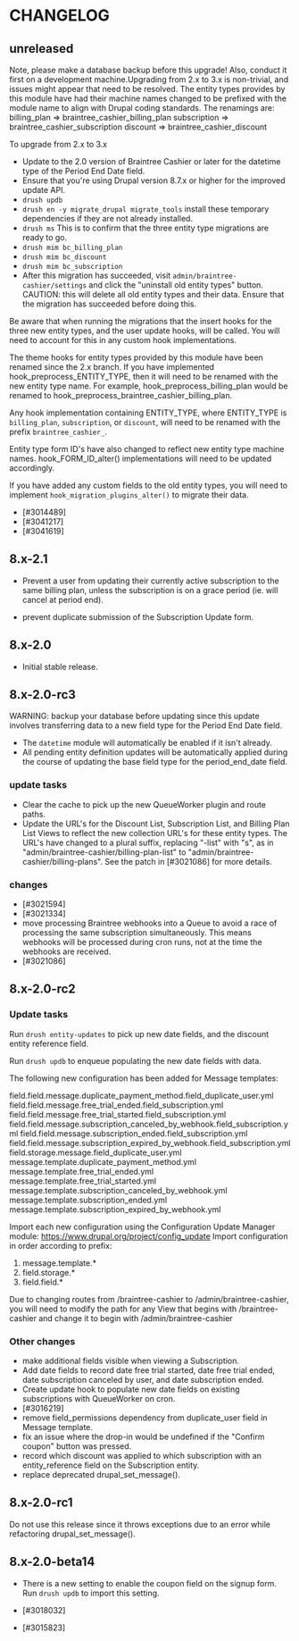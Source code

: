 # CHANGELOG

## unreleased

Note, please make a database backup before this upgrade! Also, conduct it 
first on a development machine.Upgrading from 2.x to 3.x is non-trivial, 
and issues might appear that need to be resolved. The entity types provides 
by this module have had their machine names changed to be prefixed with the 
module name to align with Drupal coding standards. The renamings are:
billing_plan => braintree_cashier_billing_plan
subscription => braintree_cashier_subscription
discount => braintree_cashier_discount

To upgrade from 2.x to 3.x
* Update to the 2.0 version of Braintree Cashier or later for the datetime 
type of the Period End Date field.
* Ensure that you're using Drupal version 8.7.x or higher for the improved 
update API.
* `drush updb`
* `drush en -y migrate_drupal migrate_tools` install these temporary 
dependencies if they are not already installed.
* `drush ms` This is to confirm that the three entity type migrations are 
ready to go.
* `drush mim bc_billing_plan`
* `drush mim bc_discount`
* `drush mim bc_subscription`
* After this migration has succeeded, visit `admin/braintree-cashier/settings`
 and click the "uninstall old entity types" button. CAUTION: this will 
 delete all old entity types and their data. Ensure that the migration has 
 succeeded before doing this.
  
Be aware that when running the migrations that the insert hooks for the 
three new entity types, and the user update hooks, will be called. You 
will need to account for this in any custom hook implementations.

The theme hooks for entity types provided by this module have been renamed 
since the 2.x branch. If you have implemented hook_preprocess_ENTITY_TYPE, 
then it will need to be renamed with the new entity type name. For example, 
hook_preprocess_billing_plan would be renamed to 
hook_preprocess_braintree_cashier_billing_plan.

Any hook implementation containing ENTITY_TYPE, where ENTITY_TYPE is 
`billing_plan`, `subscription`, or `discount`, will need to be renamed 
with the prefix `braintree_cashier_`.

Entity type form ID's have also changed to reflect new entity type machine
names. hook_FORM_ID_alter() implementations will need to be updated
accordingly.

If you have added any custom fields to the old entity types, you will
need to implement `hook_migration_plugins_alter()` to migrate their
data.

* [#3014489]
* [#3041217]
* [#3041619]

## 8.x-2.1

* Prevent a user from updating their currently active subscription 
  to the same billing plan, unless the subscription is on a grace 
  period (ie. will cancel at period end).

* prevent duplicate submission of the Subscription Update form.

## 8.x-2.0

* Initial stable release.

## 8.x-2.0-rc3

WARNING: backup your database before updating since this update
involves transferring data to a new field type for the
Period End Date field.

* The `datetime` module will automatically be enabled if it isn't
  already.
* All pending entity definition updates will be automatically
  applied during the course of updating the base field type
  for the period_end_date field.

### update tasks
* Clear the cache to pick up the new QueueWorker plugin and route
  paths.
* Update the URL's for the Discount List, Subscription List, and 
  Billing Plan List Views to reflect the new collection URL's for
  these entity types. The URL's have changed to a plural suffix,
  replacing "-list" with "s", as in 
  "admin/braintree-cashier/billing-plan-list" to 
  "admin/braintree-cashier/billing-plans". See the patch in
  [#3021086] for more details.

### changes

* [#3021594]
* [#3021334]
* move processing Braintree webhooks into a Queue to avoid a race of 
  processing the same subscription simultaneously. This means webhooks
  will be processed during cron runs, not at the time the webhooks
  are received.
* [#3021086]

## 8.x-2.0-rc2

### Update tasks

Run `drush entity-updates` to pick up new date fields, and the discount
entity reference field.

Run `drush updb` to enqueue populating the new date fields with data.

The following new configuration has been added for Message templates:

field.field.message.duplicate_payment_method.field_duplicate_user.yml
field.field.message.free_trial_ended.field_subscription.yml
field.field.message.free_trial_started.field_subscription.yml
field.field.message.subscription_canceled_by_webhook.field_subscription.yml
field.field.message.subscription_ended.field_subscription.yml
field.field.message.subscription_expired_by_webhook.field_subscription.yml
field.storage.message.field_duplicate_user.yml
message.template.duplicate_payment_method.yml
message.template.free_trial_ended.yml
message.template.free_trial_started.yml
message.template.subscription_canceled_by_webhook.yml
message.template.subscription_ended.yml
message.template.subscription_expired_by_webhook.yml

Import each new configuration using the Configuration Update Manager
module: https://www.drupal.org/project/config_update
Import configuration in order according to prefix:
1) message.template.*
2) field.storage.*
3) field.field.*


Due to changing routes from /braintree-cashier to /admin/braintree-cashier,
you will need to modify the path for any View that begins with 
/braintree-cashier and change it to begin with /admin/braintree-cashier

### Other changes
* make additional fields visible when viewing a Subscription.
* Add date fields to record date free trial started, date free trial ended,
  date subscription canceled by user, and date subscription ended.
* Create update hook to populate new date fields on existing subscriptions
  with QueueWorker on cron.
* [#3016219]
* remove field_permissions dependency from duplicate_user field in Message
  template.
* fix an issue where the drop-in would be undefined if the "Confirm coupon" 
  button was pressed.
* record which discount was applied to which subscription with an 
  entity_reference field on the Subscription entity.
* replace deprecated drupal_set_message().

## 8.x-2.0-rc1

Do not use this release since it throws exceptions due to an error 
while refactoring drupal_set_message().

## 8.x-2.0-beta14

* There is a new setting to enable the coupon field on the signup form.
  Run `drush updb` to import this setting.

* [#3018032]
* [#3015823]
